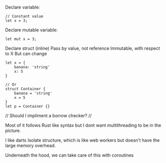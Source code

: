 Declare variable:
```
// Constant value
let x = 3;
```

Declare mutable variable:
```
let mut x = 3;
```

Declare struct (inline)
Pass by value, not reference
Immutable, with respect to X
But can change 
```
let x = {
    banana: 'string'
    x: 5
}

// Or
struct Container {
    banana = 'string'
    x = 5
}
let p = Container {}
```

// Should I impliment a borrow checker?
//


Most of it follows Rust like syntax but I dont want multithreading to be in the picture.

I like darts Isolate structure, which is like web workers but doesn't have the large memory overhead.

Underneath the hood, we can take care of this with coroutines
